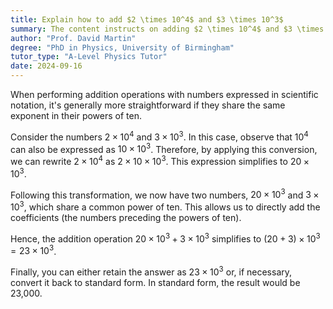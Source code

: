 ```yaml
---
title: Explain how to add $2 \times 10^4$ and $3 \times 10^3$
summary: The content instructs on adding $2 \times 10^4$ and $3 \times 10^3$ by first converting them to the same power of ten.
author: "Prof. David Martin"
degree: "PhD in Physics, University of Birmingham"
tutor_type: "A-Level Physics Tutor"
date: 2024-09-16
---
```


When performing addition operations with numbers expressed in scientific notation, it's generally more straightforward if they share the same exponent in their powers of ten. 

Consider the numbers $2 \times 10^4$ and $3 \times 10^3$. In this case, observe that $10^4$ can also be expressed as $10 \times 10^3$. Therefore, by applying this conversion, we can rewrite $2 \times 10^4$ as $2 \times 10 \times 10^3$. This expression simplifies to $20 \times 10^3$.

Following this transformation, we now have two numbers, $20 \times 10^3$ and $3 \times 10^3$, which share a common power of ten. This allows us to directly add the coefficients (the numbers preceding the powers of ten).

Hence, the addition operation $20 \times 10^3 + 3 \times 10^3$ simplifies to $(20 + 3) \times 10^3 = 23 \times 10^3$.

Finally, you can either retain the answer as $23 \times 10^3$ or, if necessary, convert it back to standard form. In standard form, the result would be 23,000.
    